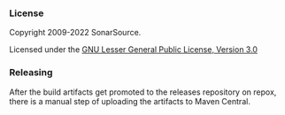 ### License

Copyright 2009-2022 SonarSource.

Licensed under the [GNU Lesser General Public License, Version 3.0](http://www.gnu.org/licenses/lgpl.txt)

### Releasing

After the build artifacts get promoted to the releases repository on repox, there is a manual step of uploading the artifacts to Maven Central.
